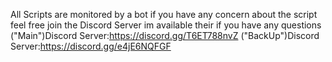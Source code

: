 All Scripts are monitored by a bot if you have any concern about the script feel free  join the Discord Server im available their if you have any questions
("Main")Discord Server:https://discord.gg/T6ET788nvZ
("BackUp")Discord Server:https://discord.gg/e4jE6NQFGF
